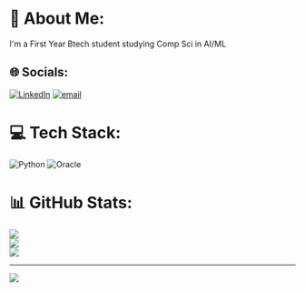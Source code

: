 # 💫 About Me:
I'm a First Year Btech student studying Comp Sci in AI/ML <br>


## 🌐 Socials:
[![LinkedIn](https://img.shields.io/badge/LinkedIn-%230077B5.svg?logo=linkedin&logoColor=white)](https://linkedin.com/in/https://www.linkedin.com/in/nehal-thakur/) [![email](https://img.shields.io/badge/Email-D14836?logo=gmail&logoColor=white)](mailto:nehal.g.thakur@gmail.com) 

# 💻 Tech Stack:
![Python](https://img.shields.io/badge/python-3670A0?style=for-the-badge&logo=python&logoColor=ffdd54) ![Oracle](https://img.shields.io/badge/Oracle-F80000?style=for-the-badge&logo=oracle&logoColor=white)
# 📊 GitHub Stats:
![](https://github-readme-stats.vercel.app/api?username=NehalGThakur&theme=dark&hide_border=false&include_all_commits=false&count_private=false)<br/>
![](https://nirzak-streak-stats.vercel.app/?user=NehalGThakur&theme=dark&hide_border=false)<br/>
![](https://github-readme-stats.vercel.app/api/top-langs/?username=NehalGThakur&theme=dark&hide_border=false&include_all_commits=false&count_private=false&layout=compact)

---
[![](https://visitcount.itsvg.in/api?id=NehalGThakur&icon=0&color=0)](https://visitcount.itsvg.in)

<!-- Proudly created with GPRM ( https://gprm.itsvg.in ) -->
